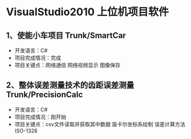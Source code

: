 # VisualStudio2010 上位机项目软件
## 1、使能小车项目 Trunk/SmartCar
 - 开发语言：C#
 - 项目完成情况：完成
 - 项目关键点：网络通信  网络视频显示  图像保存
## 2、整体误差测量技术的齿距误差测量  Trunk/PrecisionCalc
 - 开发语言：C#
 - 项目完成情况：刚开始
 - 项目关键点：csv文件读取并获取其中数据   笛卡尔坐标系绘制   误差计算方法 ISO-1328
